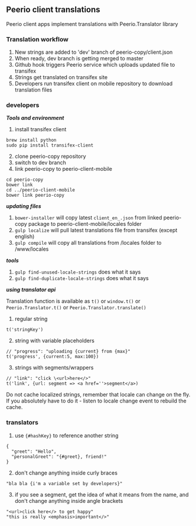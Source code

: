 ## Peerio client translations

Peerio client apps implement translations with Peerio.Translator library

### Translation workflow

1. New strings are added to 'dev' branch of peerio-copy/client.json
2. When ready, dev branch is getting merged to master
3. Github hook triggers Peerio service which uploads updated file to transifex
4. Strings get translated on transifex site
5. Developers run transifex client on mobile repository to download translation files

### developers

___Tools and environment___

1. install transifex client
```
brew install python
sudo pip install transifex-client
```
2. clone peerio-copy repository
3. switch to dev branch 
4. link peerio-copy to peerio-client-mobile
```
cd peerio-copy
bower link
cd ../peerio-client-mobile
bower link peerio-copy
```

___updating files___

1. `bower-installer` will copy latest `client_en_.json` from linked peerio-copy package to peerio-client-mobile/locales folder
2. `gulp localize` will pull latest translations file from transifex (except english)
3. `gulp compile` will copy all translations from /locales folder to /www/locales

___tools___

1. `gulp find-unused-locale-strings` does what it says
2. `gulp find-duplicate-locale-strings` does what it says

___using translator api___

Translation function is available as `t()` or `window.t()` or `Peerio.Translator.t()` or `Peerio.Translator.translate()`

1. regular string
  ```
  t('stringKey')
  ```

2. string with variable placeholders
  ```
  // "progress": "uploading {current} from {max}"
  t('progress', {current:5, max:100})
  ```

3. strings with segments/wrappers
  ```
  // "link": "click \<url>here</>"
  t('link', {url: segment => <a href=''>segment</a>)
  ```

Do not cache localized strings, remember that locale can change on the fly.
If you absolutely have to do it - listen to locale change event to rebuild the cache.

### translators

1. use `{#hashKey}` to reference another string 
  ```
  {
    "greet": "Hello",
    "personalGreet": "{#greet}, friend!"
  }
  ```

2. don't change anything inside curly braces 
  ```
  "bla bla {i'm a variable set by developers}"
  ```

3. if you see a segment, get the idea of what it means from the name, and don't change anything inside angle brackets
  ```
  "<url>click here</> to get happy"
  "this is really <emphasis>important</>"
  ```
